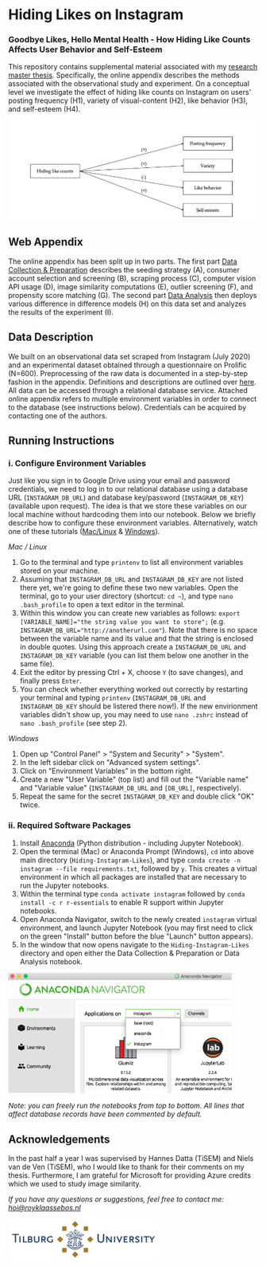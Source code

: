 # Hiding Likes on Instagram 
### Goodbye Likes, Hello Mental Health - How Hiding Like Counts Affects User Behavior and Self-Esteem

<p style="clear: both;">This repository contains supplemental material associated with my <a href="https://github.com/RoyKlaasseBos/Hiding-Instagram-Likes/blob/master/2020_08_19_Research_Master_Thesis_RJ_Klaasse_Bos.pdf">research master thesis</a>. Specifically, the online appendix describes the methods associated with the observational study and experiment. On a conceptual level we investigate the effect of hiding like counts on Instagram on users' posting frequency (H1), variety of visual-content (H2), like behavior (H3), and self-esteem (H4).</p>

<img src="https://raw.githubusercontent.com/RoyKlaasseBos/Hiding-Instagram-Likes/master/images/conceptual_model.jpg" alt="Conceptual model" width=750px />

## Web Appendix
The online appendix has been split up in two parts. The first part <a href="https://github.com/RoyKlaasseBos/Hiding-Instagram-Likes/blob/master/Web_Appendix_Data_Collection_Preparation.ipynb">Data Collection & Preparation</a> describes the seeding strategy (A), consumer account selection and screening (B), scraping process (C), computer vision API usage (D), image similarity computations (E), outlier screening (F), and propensity score matching (G). The second part <a href="https://github.com/RoyKlaasseBos/Hiding-Instagram-Likes/blob/master/Web_Appendix_Data_Analysis.ipynb">Data Analysis</a> then deploys various difference in difference models (H) on this data set and analyzes the results of the experiment (I).

## Data Description
We built on an observational data set scraped from Instagram (July 2020) and an experimental dataset obtained through a questionnaire on Prolific (N=600). Preprocessing of the raw data is documented in a step-by-step fashion in the appendix. Definitions and descriptions are outlined over <a href="https://github.com/RoyKlaasseBos/Hiding-Instagram-Likes/blob/master/Data_Set_Description.ipynb">here</a>. All data can be accessed through a relational database service. Attached online appendix refers to multiple environment variables in order to connect to the database (see instructions below). Credentials can be acquired by contacting one of the authors.

## Running Instructions
### i. Configure Environment Variables
Just like you sign in to Google Drive using your email and password credentials, we need to log in to our relational database using a database URL (`INSTAGRAM_DB_URL`) and database key/password (`INSTAGRAM_DB_KEY`) (available upon request). The idea is that we store these variables on our local machine without hardcoding them into our notebook. Below we briefly describe how to configure these environment variables. Alternatively, watch one of these tutorials ([Mac/Linux](https://www.youtube.com/watch?v=5iWhQWVXosU) & [Windows](https://www.youtube.com/watch?v=IolxqkL7cD8)). 

*Mac / Linux*
1. Go to the terminal and type `printenv` to list all environment variables stored on your machine. 
2. Assuming that `INSTAGRAM_DB_URL` and `INSTAGRAM_DB_KEY` are not listed there yet, we're going to define these two new variables. Open the terminal, go to your user directory (shortcut: `cd ~`), and type `nano .bash_profile` to open a text editor in the terminal. 
3. Within this window you can create new variables as follows: `export [VARIABLE_NAME]="the string value you want to store";` (e.g. `INSTAGRAM_DB_URL="http://anotherurl.com"`). Note that there is no space between the variable name and its value and that the string is enclosed in double quotes. Using this approach create a `INSTAGRAM_DB_URL` and `INSTAGRAM_DB_KEY` variable (you can list them below one another in the same file).
4. Exit the editor by pressing Ctrl + X, choose `Y` (to save changes), and finally press `Enter`. 
5. You can check whether everything worked out correctly by restarting your terminal and typing `printenv` (`INSTAGRAM_DB_URL` and `INSTAGRAM_DB_KEY` should be listered there now!). If the new envirionment variables didn't show up, you may need to use `nano .zshrc` instead of `nano .bash_profile` (see step 2).

*Windows*
1. Open up "Control Panel" > "System and Security" > "System".
2. In the left sidebar click on "Advanced system settings".
3. Click on "Environment Variables" in the bottom right.
4. Create a new "User Variable" (top list) and fill out the "Variable name" and "Variable value" (`INSTAGRAM_DB_URL` and `[DB_URL]`, respectively).
5. Repeat the same for the secret `INSTAGRAM_DB_KEY` and double click "OK" twice.

### ii. Required Software Packages
1. Install <a href="https://www.anaconda.com/products/individual">Anaconda</a> (Python distribution - including Jupyter Notebook).
2. Open the terminal (Mac) or Anaconda Prompt (Windows), `cd` into above main directory (`Hiding-Instagram-Likes`), and type `conda create -n instagram --file requirements.txt`, followed by `y`. This creates a virtual environment in which all packages are installed that are necessary to run the Jupyter notebooks.
3. Within the terminal type `conda activate instagram` followed by `conda install -c r r-essentials` to enable R support within Jupyter notebooks.
4. Open Anaconda Navigator, switch to the newly created `instagram` virtual environment, and launch Jupyter Notebook (you may first need to click on the green "Install" button before the blue "Launch" button appears).
5. In the window that now opens navigate to the `Hiding-Instagram-Likes` directory and open either the Data Collection & Preparation or Data Analysis notebook. 		
 <img src="https://raw.githubusercontent.com/RoyKlaasseBos/Hiding-Instagram-Likes/master/images/anaconda.png" alt="Virtual Environments" width=450px />

*Note: you can freely run the notebooks from top to bottom. All lines that affect database records have been commented by default.*

## Acknowledgements
In the past half a year I was supervised by Hannes Datta (TiSEM) and Niels van de Ven (TiSEM), who I would like to thank for their comments on my thesis. Furthermore, I am grateful for Microsoft for providing Azure credits which we used to study image similarity.


*If you have any questions or suggestions, feel free to contact me: hoi@royklaassebos.nl*

<img src="https://raw.githubusercontent.com/RoyKlaasseBos/Hiding-Instagram-Likes/master/images/tiu_logo.png" alt="Logo Tilburg University" width=300px />
